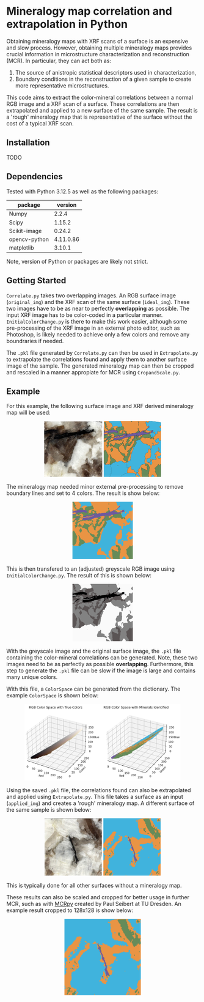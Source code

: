 # Mineralogy map correlation and extrapolation in Python

Obtaining mineralogy maps with XRF scans of a surface is an expensive and slow process. However, obtaining multiple mineralogy maps provides crucial information in microstructure characterization and reconstruction (MCR). In particular, they can act both as:

1. The source of anistropic statistical descriptors used in characterization,
2. Boundary conditions in the reconstruction of a given sample to create more representative microstructures. 

This code aims to extract the color-mineral correlations between a normal RGB image and a XRF scan of a surface. These correlations are then extrapolated and applied to a new surface of the same sample. The result is a 'rough' mineralogy map that is representative of the surface without the cost of a typical XRF scan.

## Installation

TODO

## Dependencies

Tested with Python 3.12.5 as well as the following packages:

| package         | version |
| ----            | ----    |
| Numpy           | 2.2.4   |
| Scipy           | 1.15.2  |
| Scikit-image    | 0.24.2  |
| opencv-python   |4.11.0.86|
| matplotlib      | 3.10.1  |

Note, version of Python or packages are likely not strict.

## Getting Started

`Correlate.py` takes two overlapping images. An RGB surface image (`original_img`) and the XRF scan of the same surface (`ideal_img`). These two images have to be as near to perfectly **overlapping** as possible. The input XRF image has to be color-coded in a particular manner. `InitialColorChange.py` is there to make this work easier, although some pre-processing of the XRF image in an external photo editor, such as Photoshop, is likely needed to achieve only a few colors and remove any boundraries if needed. 

The `.pkl` file generated by `Correlate.py` can then be used in `Extrapolate.py` to extrapolate the correlations found and apply them to another surface image of the sample. The generated mineralogy map can then be cropped and rescaled in a manner appropiate for MCR using `CropandScale.py`. 

## Example

For this example, the following surface image and XRF derived mineralogy map will be used:

<p align="center">
  <img src="docs\images\SURFACESample2Section.jpg" height="145"/>
  <img src="docs\images\XRFSample2.png" width="150"/>
</p>

The mineralogy map needed minor external pre-processing to remove boundary lines and set to 4 colors. The result is show below:

<p align="center">
  <img src="docs\images\XRFSample2BulkyBiotite.jpg" height="150"/>
</p>

This is then transfered to an (adjusted) greyscale RGB image using `InitialColorChange.py`. The result of this is shown below:


<p align="center">
  <img src="docs\images\XRFSample2SectionBulkyBiotite.jpg" height="150"/>
</p>

With the greyscale image and the original surface image, the `.pkl` file containing the color-mineral correlations can be generated. Note, these two images need to be as perfectly as possible **overlapping**. Furthermore, this step to generate the `.pkl` file can be slow if the image is large and contains many unique colors. 

With this file, a `ColorSpace` can be generated from the dictionary. The example `ColorSpace` is shown below:

<p align="center">
  <img src="docs\images\ExampleColorSpace.png" height="200"/>
</p>

Using the saved `.pkl` file, the correlations found can also be extrapolated and applied using `Extrapolate.py`. This file takes a surface as an input (`applied_img`) and creates a 'rough' mineralogy map. A different surface of the same sample is shown below:

<p align="center">
  <img src="docs\images\Granite4.jpg" height="150"/>
  <img src="docs\images\Granite4XRF.png" width="150"/>
</p>

This is typically done for all other surfaces without a mineralogy map.

These results can also be scaled and cropped for better usage in further MCR, such as with [MCRpy](https://github.com/NEFM-TUDresden/MCRpy) created by Paul Seibert at TU Dresden. An example result cropped to 128x128 is show below:

<p align="center">
  <img src="docs\images\128x128Granite4XRF.png" height="200"/>
</p>